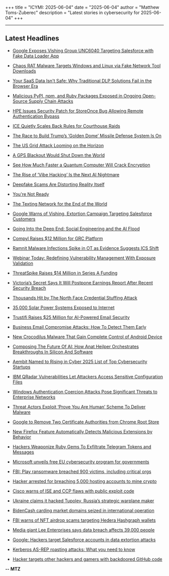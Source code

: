 +++
title = "ICYMI: 2025-06-04"
date = "2025-06-04"
author = "Matthew Toms-Zuberec"
description = "Latest stories in cybersecurity for 2025-06-04"
+++

---------------------------------------------------------------------------
## Latest Headlines
- [Google Exposes Vishing Group UNC6040 Targeting Salesforce with Fake Data Loader App](https://thehackernews.com/2025/06/google-exposes-vishing-group-unc6040.html)

- [Chaos RAT Malware Targets Windows and Linux via Fake Network Tool Downloads](https://thehackernews.com/2025/06/chaos-rat-malware-targets-windows-and.html)

- [Your SaaS Data Isn't Safe: Why Traditional DLP Solutions Fail in the Browser Era](https://thehackernews.com/2025/06/your-saas-data-isnt-safe-why.html)

- [Malicious PyPI, npm, and Ruby Packages Exposed in Ongoing Open-Source Supply Chain Attacks](https://thehackernews.com/2025/06/malicious-pypi-npm-and-ruby-packages.html)

- [HPE Issues Security Patch for StoreOnce Bug Allowing Remote Authentication Bypass](https://thehackernews.com/2025/06/hpe-issues-security-patch-for-storeonce.html)

- [ICE Quietly Scales Back Rules for Courthouse Raids](https://www.wired.com/story/ice-quietly-scales-back-rules-for-courthouse-raids/)

- [The Race to Build Trump’s ‘Golden Dome’ Missile Defense System Is On](https://www.wired.com/story/golden-dome-trump-missiles/)

- [The US Grid Attack Looming on the Horizon](https://www.wired.com/story/youre-not-ready-for-a-grid-attack/)

- [A GPS Blackout Would Shut Down the World](https://www.wired.com/story/youre-not-ready-for-a-gps-blackout/)

- [See How Much Faster a Quantum Computer Will Crack Encryption](https://www.wired.com/story/youre-not-ready-quantum-cracks/)

- [The Rise of ‘Vibe Hacking’ Is the Next AI Nightmare](https://www.wired.com/story/youre-not-ready-for-ai-hacker-agents/)

- [Deepfake Scams Are Distorting Reality Itself](https://www.wired.com/story/youre-not-ready-for-ai-powered-scams/)

- [You're Not Ready](https://www.wired.com/youre-not-ready/)

- [The Texting Network for the End of the World](https://www.wired.com/story/youre-not-ready-for-phone-dead-zones/)

- [Google Warns of Vishing, Extortion Campaign Targeting Salesforce Customers](https://www.securityweek.com/google-warns-of-vishing-extortion-campaign-targeting-salesforce-customers/)

- [Going Into the Deep End: Social Engineering and the AI Flood](https://www.securityweek.com/going-into-the-deep-end-social-engineering-and-the-ai-flood/)

- [Compyl Raises $12 Million for GRC Platform](https://www.securityweek.com/compyl-raises-12-million-for-grc-platform/)

- [Ramnit Malware Infections Spike in OT as Evidence Suggests ICS Shift](https://www.securityweek.com/ramnit-malware-infections-spike-in-ot-as-evidence-suggests-ics-shift/)

- [Webinar Today: Redefining Vulnerability Management With Exposure Validation](https://www.securityweek.com/webinar-today-redefining-vulnerability-management-with-exposure-validation/)

- [ThreatSpike Raises $14 Million in Series A Funding](https://www.securityweek.com/threatspike-raises-14-million-in-series-a-funding/)

- [Victoria’s Secret Says It Will Postpone Earnings Report After Recent Security Breach](https://www.securityweek.com/victorias-secret-says-it-will-postpone-earnings-report-after-recent-security-breach/)

- [Thousands Hit by The North Face Credential Stuffing Attack](https://www.securityweek.com/thousands-hit-by-the-north-face-credential-stuffing-attack/)

- [35,000 Solar Power Systems Exposed to Internet](https://www.securityweek.com/35000-solar-power-systems-exposed-to-internet/)

- [Trustifi Raises $25 Million for AI-Powered Email Security](https://www.securityweek.com/trustifi-raises-25-million-for-ai-powered-email-security/)

- [Business Email Compromise Attacks: How To Detect Them Early](https://cybersecuritynews.com/business-email-compromise-attacks-how-to-detect-them-early/)

- [New Crocodilus Malware That Gain Complete Control of Android Device](https://cybersecuritynews.com/new-crocodilus-malware-that-gain-complete-control/)

- [Composing The Future Of AI: How Anat Heilper Orchestrates Breakthroughs In Silicon And Software](https://cybersecuritynews.com/composing-the-future-of-ai-how-anat-heilper-orchestrates-breakthroughs-in-silicon-and-software/)

- [Aembit Named to Rising in Cyber 2025 List of Top Cybersecurity Startups](https://cybersecuritynews.com/aembit-named-to-rising-in-cyber-2025-list-of-top-cybersecurity-startups/)

- [IBM QRadar Vulnerabilities Let Attackers Access Sensitive Configuration Files](https://cybersecuritynews.com/ibm-qradar-vulnerabilities-let-attackers/)

- [Windows Authentication Coercion Attacks Pose Significant Threats to Enterprise Networks](https://cybersecuritynews.com/windows-authentication-coercion-attacks/)

- [Threat Actors Exploit ‘Prove You Are Human’ Scheme To Deliver Malware](https://cybersecuritynews.com/threat-actors-exploit-prove-you-are-human/)

- [Google to Remove Two Certificate Authorities from Chrome Root Store](https://cybersecuritynews.com/google-to-remove-two-certificate-authorities/)

- [New Firefox Feature Automatically Detects Malicious Extensions by Behavior](https://cybersecuritynews.com/feature-automatically-detects-malicious-extensions/)

- [Hackers Weaponize Ruby Gems To Exfiltrate Telegram Tokens and Messages](https://cybersecuritynews.com/hackers-weaponize-ruby-gems/)

- [Microsoft unveils free EU cybersecurity program for governments](https://www.bleepingcomputer.com/news/microsoft/microsoft-unveils-free-eu-cybersecurity-program-for-governments/)

- [FBI: Play ransomware breached 900 victims, including critical orgs](https://www.bleepingcomputer.com/news/security/fbi-play-ransomware-breached-900-victims-including-critical-orgs/)

- [Hacker arrested for breaching 5,000 hosting accounts to mine crypto](https://www.bleepingcomputer.com/news/security/hacker-arrested-for-breaching-5-000-hosting-accounts-to-mine-crypto/)

- [Cisco warns of ISE and CCP flaws with public exploit code](https://www.bleepingcomputer.com/news/security/cisco-warns-of-ise-and-ccp-flaws-with-public-exploit-code/)

- [Ukraine claims it hacked Tupolev, Russia’s strategic warplane maker](https://www.bleepingcomputer.com/news/security/ukraine-claims-it-hacked-tupolev-russias-strategic-warplane-maker/)

- [BidenCash carding market domains seized in international operation](https://www.bleepingcomputer.com/news/security/bidencash-carding-market-domains-seized-in-international-operation/)

- [FBI warns of NFT airdrop scams targeting Hedera Hashgraph wallets](https://www.bleepingcomputer.com/news/security/fbi-warns-of-nft-airdrop-scams-targeting-hedera-hashgraph-wallets/)

- [Media giant Lee Enterprises says data breach affects 39,000 people](https://www.bleepingcomputer.com/news/security/media-giant-lee-enterprises-says-data-breach-affects-39-000-people/)

- [Google: Hackers target Salesforce accounts in data extortion attacks](https://www.bleepingcomputer.com/news/security/google-hackers-target-salesforce-accounts-in-data-extortion-attacks/)

- [Kerberos AS-REP roasting attacks: What you need to know](https://www.bleepingcomputer.com/news/security/kerberos-as-rep-roasting-attacks-what-you-need-to-know/)

- [Hacker targets other hackers and gamers with backdoored GitHub code](https://www.bleepingcomputer.com/news/security/hacker-targets-other-hackers-and-gamers-with-backdoored-github-code/)

**-- MTZ**